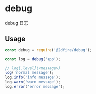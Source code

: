 # debug

debug 日志

## Usage

```js
const debug = require('@2dfire/debug');

const log = debug('app');

// log[.level](<message>)
log('normal message');
log.info('info message');
log.warn('warn message');
log.error('error message');
```
